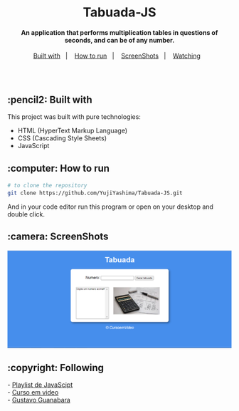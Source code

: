 <h1 align="center" >Tabuada-JS</h1>

<h4 align="center">
  An application that performs multiplication tables in questions of seconds, and can be of any number.
</h4>

<p align="center">
  <a href="#Built with">Built with</a>&nbsp;&nbsp;&nbsp;|&nbsp;&nbsp;&nbsp;
  <a href="#how-to-run">How to run</a>&nbsp;&nbsp;&nbsp;|&nbsp;&nbsp;&nbsp;
  <a href="#Screen">ScreenShots</a>&nbsp;&nbsp;&nbsp;|&nbsp;&nbsp;&nbsp;
  <a href="#TV">Watching</a>&nbsp;&nbsp;&nbsp;
</p>
<br><br>

<h2 id="Built with">:pencil2: Built with</h2>

This project was built with pure technologies:

- HTML (HyperText Markup Language)
- CSS (Cascading Style Sheets)
- JavaScript

<h2 id="how-to-run">:computer: How to run</h2>

```bash
# to clone the repository
git clone https://github.com/YujiYashima/Tabuada-JS.git
```
And in your code editor run this program or open on your desktop and double click.

<h2 id="Screen">:camera: ScreenShots</h2>

<img src="Tabuada 1.PNG">

<h2 id="TV">:copyright: Following</h2>
- <a href="https://www.youtube.com/playlist?list=PLHz_AreHm4dlsK3Nr9GVvXCbpQyHQl1o1">Playlist de JavaScipt</a><br>
- <a href="https://github.com/cursoemvideo">Curso em video</a><br>
- <a href="https://github.com/gustavoguanabara">Gustavo Guanabara</a><br> 
